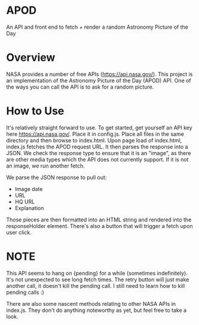 # APOD
An API and front end to fetch + render a random Astronomy Picture of the Day

# Overview
NASA provides a number of free APIs (https://api.nasa.gov/). This project is an implementation of the Astronomy Picture of the Day (APOD) API. One of the ways you can call the API is to ask for a random picture. 

# How to Use
It's relatively straight forward to use. To get started, get yourself an API key here https://api.nasa.gov/. Place it in config.js. Place all files in the same directory and then browse to index.html. Upon page load of index.html, index.js fetches the APOD request URL. It then parses the response into a JSON. We check the response type to ensure that it is an "image", as there are other media types which the API does not currently support. If it is not an image, we run another fetch.

We parse the JSON response to pull out:
  - Image date
  - URL
  - HQ URL
  - Explanation

Those pieces are then formatted into an HTML string and rendered into the responseHolder element. There's also a button that will trigger a fetch upon user click. 

# NOTE
This API seems to hang on {pending} for a while (sometimes indefinitely). It's not unexpected to see long fetch times. The retry button will just make another call, it doesn't kill the pending call. I still need to learn how to kill pending calls :)

There are also some nascent methods relating to other NASA APIs in index.js. They don't do anything noteworthy as yet, but feel free to take a look.
